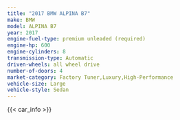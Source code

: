 ```yaml
---
title: "2017 BMW ALPINA B7"
make: BMW
model: ALPINA B7
year: 2017
engine-fuel-type: premium unleaded (required)
engine-hp: 600
engine-cylinders: 8
transmission-type: Automatic
driven-wheels: all wheel drive
number-of-doors: 4
market-category: Factory Tuner,Luxury,High-Performance
vehicle-size: Large
vehicle-style: Sedan
---
```


{{< car_info >}}
